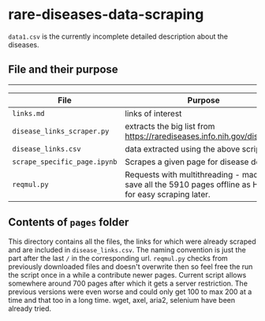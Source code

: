 # rare-diseases-data-scraping

`data1.csv` is the currently incomplete detailed description about the diseases.

## File and their purpose
----
|File|Purpose|
|--|--|
`links.md` | links of interest
`disease_links_scraper.py` | extracts the big list from https://rarediseases.info.nih.gov/diseases.
`disease_links.csv` | data extracted using the above script
`scrape_specific_page.ipynb` | Scrapes a given page for disease details
`reqmul.py` | Requests with multithreading - made to save all the 5910 pages offline as HTML for easy scraping later.

## Contents of `pages` folder

This directory contains all the files, the links for which were already scraped and are included in `disease_links.csv`. The naming convention is just the part after the last `/` in the corresponding url.
`reqmul.py` checks from previously downloaded files and doesn't overwrite then so feel free the run the script once in a while a contribute newer pages. Current script allows somewhere around 700 pages after which it gets a server restriction. The previous versions were even worse and could only get 100 to max 200 at a time and that too in a long time. wget, axel, aria2, selenium have been already tried.
